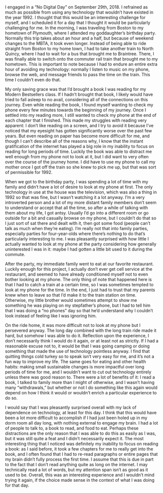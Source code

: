 I engaged in a “No Digital Day” on September 29th, 2018. I refrained as much as possible from using any technology that wouldn’t have existed in the year 1992. I thought that this would be an interesting challenge for myself, and I scheduled it for a day that I thought it would be particularly challenging for me. In the morning, I was traveling from Boston to my hometown of Plymouth, where I attended my goddaughter’s birthday party. Normally this trip takes about an hour and a half, but because of weekend changes to the MBTA, it took even longer. Instead of being able to ride straight from Boston to my home town, I had to take another train to North Quincy, where I had to wait for a bus that brought me to Braintree. There, I was finally able to switch onto the commuter rail train that brought me to my hometown. This is important to note because I had to endure an entire extra hour of avoiding my technology: normally I listen to music on my phone, browse the web, and message friends to pass the time on the train. This time I couldn’t even do that. 

My only saving grace was that I’d brought a book I was reading for my Modern Bestsellers class. If I hadn’t brought that book, I likely would have tried to fall asleep to no avail, considering all of the connections on this journey. Even while reading the book, I found myself wanting to check my phone every few minutes towards the beginning of my journey. Once I settled into my reading more, I still wanted to check my phone at the end of each chapter that I finished. This made my struggles with reading very apparent: I don’t like reading on a screen, and I try to avoid it because I’ve noticed that my eyesight has gotten significantly worse over the past few years. But even reading on paper has become more difficult for me, and though I can’t describe all of the reasons why, I know that the instant gratification of the internet has played a big role in my inability to focus on reading for long periods of time. Luckily the book was able to distract me well enough from my phone not to look at it, but I did want to very often over the course of the journey home. I did have to use my phone to call my mother once I got off the train so she knew to pick me up, but that was sort of permissible for 1992.

When we got to the birthday party, I was spending a lot of time with my family and didn’t have a lot of desire to look at my phone at first. The only technology in use at the house was the television, which was also a thing in 1992 so that was fine, but I wasn’t watching it a lot anyway. I’m a very introverted person and a lot of my more distant family members don’t seem to understand or accept that all the time, so after a while of talking with them about my life, I got antsy. Usually I’d go into a different room or go outside for a bit and casually browse on my phone, but I couldn’t do that so I just sort of sat there and dealt with it, then got some food (people can’t talk as much when they’re eating). I’m really not that into family parties, especially parties for four-year-olds where there’s nothing to do that’s particularly interesting to me. I was pleasantly surprised with how little I actually wanted to look at my phone at the party considering how generally uninterested I was in it: maybe I had gotten a little bit used to it during the commute.

After the party, my immediate family went to eat at our favorite restaurant. Luckily enough for this project, I actually don’t ever get cell service at the restaurant, and seemed to have already conditioned myself not to even bother looking at my phone. The only thing of note that happened here is that I had to catch a train at a certain time, so I was sometimes tempted to look at my phone for the time. In the end, I just had to trust that my parents knew when to leave so that I’d make it to the train station on time. Otherwise, my little brother would sometimes attempt to show me something he was playing on my stepfather’s phone, but I had to tell him that I was doing a “no phones” day so that he’d understand why I couldn’t look instead of  feeling like I was ignoring him. 

On the ride home, it was more difficult not to look at my phone but I persevered anyway. The long day combined with the long train ride made it hard, but somehow I was able to do it. Reflection upon the experience, I don’t necessarily think I would do it again, or at least not as strictly. If I had a reasonable excuse not to, it would be that I was going camping or doing something that made the use of technology pointless anyway. I find that quitting things cold turkey so to speak isn’t very easy for me, and it’s not a fun way to improve my life. The same goes for eating and other health habits: making small sustainable changes is more impactful over long periods of time for me, and I wouldn’t want to cut out technology entirely unless there was good reason to. There were a lot of benefits of it: I read a book, I talked to family more than I might of otherwise, and I wasn’t having many “withdrawals,” but whether or not I do something like this again would depend on how I think it would or wouldn’t enrich a particular experience to do so. 

I would say that I was pleasantly surprised overall with my lack of dependence on technology, at least for this day. I think that this would have been a lot more difficult to accomplish if I had just been holed up in my dorm room all day long, with nothing external to engage my brain. I had a lot of people to talk to, a book to read, and food to eat. Perhaps these distractions are the only reason that I was able to do this as easily as I was, but it was still quite a feat and I didn’t necessarily expect it. The most interesting thing that I noticed was definitely my inability to focus on reading a book: as I said before, it took a few chapters for me to really get into the book, and I often found that I had to re-read paragraphs or entire pages that my brain didn’t fully process the first time. I assume that this is due in part to the fact that I don’t read anything quite as long on the internet. I may technically read a lot of words, but my attention span isn’t as good as it used to be. Overall, this was an interesting experience and I wouldn’t mind trying it again, if the choice made sense in the context of what I was doing for that day.
